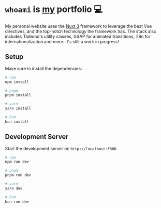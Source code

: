 # `whoami` is [my](https://www.linkedin.com/in/felix-hernandez-vieyra/) portfolio 💻

My personal website uses the [Nuxt 3](https://nuxt.com/docs/getting-started/introduction) framework to leverage the best Vue directives, and the top-notch technology the framework has. The stack also includes Tailwind's utility classes, GSAP for animated transitions, i18n for internationalization and more. It's still a work in progress! 

## Setup

Make sure to install the dependencies:

```bash
# npm
npm install

# pnpm
pnpm install

# yarn
yarn install

# bun
bun install
```

## Development Server

Start the development server on `http://localhost:3000`:

```bash
# npm
npm run dev

# pnpm
pnpm run dev

# yarn
yarn dev

# bun
bun run dev
```
